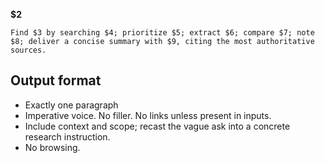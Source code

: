 <!-- $1 = user-provided inputs (e.g., prompt, time_context) 
$2 = generated researcher instruction paragraph 
$3 = target information to find 
$4 = sources or scope and timeframe for search 
$5 = entities, versions, or locations to prioritize 
$6 = specific data points to extract 
$7 = alternatives or criteria to compare 
$8 = risks, limitations, or caveats to note 
$9 = required artifacts or tables to deliver -->

**$2**

```
Find $3 by searching $4; prioritize $5; extract $6; compare $7; note $8; deliver a concise summary with $9, citing the most authoritative sources.
```

## Output format
- Exactly one paragraph
- Imperative voice. No filler. No links unless present in inputs.
- Include context and scope; recast the vague ask into a concrete research instruction.
- No browsing.
